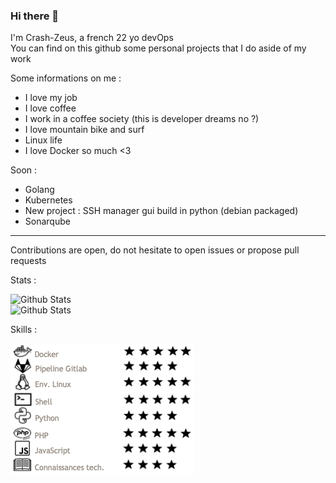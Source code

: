 ### Hi there 👋

I'm Crash-Zeus, a french 22 yo devOps <br/>
You can find on this github some personal projects that I do aside of my work <br/>

Some informations on me :
- I love my job
- I love coffee
- I work in a coffee society (this is developer dreams no ?)
- I love mountain bike and surf
- Linux life
- I love Docker so much <3

Soon :
- Golang
- Kubernetes
- New project : SSH manager gui build in python (debian packaged)
- Sonarqube
---

Contributions are open, do not hesitate to open issues or propose pull requests

Stats :
<div>
  <img alt="Github Stats" src="https://github-readme-stats.vercel.app/api/top-langs/?username=Crash-Zeus&show_icons=true&hide_border=true&layout=compact&count_private=true" />
</div> 
<div>
  <img alt="Github Stats" src="https://github-readme-stats.vercel.app/api?username=Crash-Zeus&show_icons=true&hide_border=true&count_private=true" />
<div>

Skills :
<div>
  <img alt="Skills" src="./.img/cpt.png" />
<div>


<!--
**Crash-Zeus/Crash-Zeus** is a ✨ _special_ ✨ repository because its `README.md` (this file) appears on your GitHub profile.

Here are some ideas to get you started:

- 🔭 I’m currently working on ...
- 🌱 I’m currently learning ...
- 👯 I’m looking to collaborate on ...
- 🤔 I’m looking for help with ...
- 💬 Ask me about ...
- 📫 How to reach me: ...
- 😄 Pronouns: ...
- ⚡ Fun fact: ...
-->
